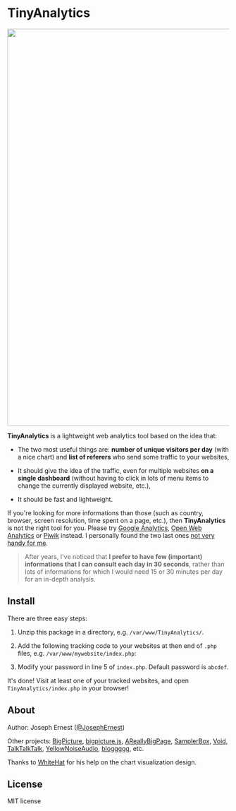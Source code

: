 # TinyAnalytics

<img src="http://gget.it/27cgzhtl/TinyAnalytics.png" width="900"/>

**TinyAnalytics** is a lightweight web analytics tool based on the idea that:

* The two most useful things are: **number of unique visitors per day** (with a nice chart) and **list of referers** who send some traffic to your websites,

* It should give the idea of the traffic, even for multiple websites **on a single dashboard** (without having to click in lots of menu items to change the currently displayed website, etc.),

* It should be fast and lightweight.

If you're looking for more informations than those (such as country, browser, screen resolution, time spent on a page, etc.), then **TinyAnalytics** is not the right tool for you. Please try [Google Analytics](https://analytics.google.com), [Open Web Analytics](https://www.openwebanalytics.com/) or [Piwik](https://www.piwik.org/) instead. I personally found the two last ones [not very handy for me](http://josephbasquin.fr/aboutanalytics).

> After years, I've noticed that **I prefer to have few (important) informations that I can consult each day in 30 seconds**, rather than lots of informations for which I would need 15 or 30 minutes per day for an in-depth analysis.

## Install

There are three easy steps:

1) Unzip this package in a directory, e.g. `/var/www/TinyAnalytics/`.

2) Add the following tracking code to your websites at then end of `.php` files, e.g. `/var/www/mywebsite/index.php`:

    <?php 
    include '/var/www/TinyAnalytics/tracker.php';
    record_visit('mywebsite');
    ?>

3) Modify your password in line 5 of `index.php`. Default password is `abcdef`.    

It's done! Visit at least one of your tracked websites, and open `TinyAnalytics/index.php` in your browser!

## About

Author: Joseph Ernest ([@JosephErnest](https://twitter.com/JosephErnest))

Other projects: [BigPicture](http://bigpicture.bi), [bigpicture.js](https://github.com/josephernest/bigpicture.js), [AReallyBigPage](https://github.com/josephernest/AReallyBigPage), [SamplerBox](http://www.samplerbox.org), [Void](http://www.thisisvoid.org), [TalkTalkTalk](https://github.com/josephernest/TalkTalkTalk), [YellowNoiseAudio](http://www.yellownoiseaudio.com), [bloggggg](https://github.com/josephernest/bloggggg), etc.

Thanks to [WhiteHat](http://stackoverflow.com/users/5090771/whitehat) for his help on the chart visualization design.

## License

MIT license

